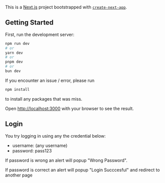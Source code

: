 This is a [Next.js](https://nextjs.org) project bootstrapped with [`create-next-app`](https://nextjs.org/docs/app/api-reference/cli/create-next-app).

## Getting Started

First, run the development server:

```bash
npm run dev
# or
yarn dev
# or
pnpm dev
# or
bun dev
```

If you encounter an issue / error, please run 

```bash
npm install
```

to install any packages that was miss.

Open [http://localhost:3000](http://localhost:3000) with your browser to see the result.


## Login

You try logging in using any the credential below:

- username: (any username)
- password: pass123

If password is wrong an alert will popup "Wrong Password".

If password is correct an alert will popup "Login Succcesful" and redirect to another page

